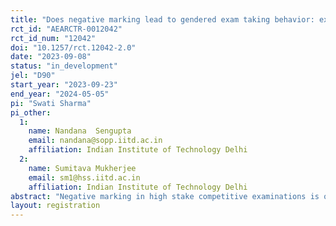 ```yaml
---
title: "Does negative marking lead to gendered exam taking behavior: experimental evidence from India"
rct_id: "AEARCTR-0012042"
rct_id_num: "12042"
doi: "10.1257/rct.12042-2.0"
date: "2023-09-08"
status: "in_development"
jel: "D90"
start_year: "2023-09-23"
end_year: "2024-05-05"
pi: "Swati Sharma"
pi_other:
  1:
    name: Nandana  Sengupta
    email: nandana@sopp.iitd.ac.in
    affiliation: Indian Institute of Technology Delhi
  2:
    name: Sumitava Mukherjee
    email: sm1@hss.iitd.ac.in
    affiliation: Indian Institute of Technology Delhi
abstract: "Negative marking in high stake competitive examinations is often used as a tool to identify true ability or academic rigor of young aspirants across the globe. Literature from global North/developed countries shows that MCQ-negative marking-based screening process places women at a disadvantageous position because they skip more questions/guess lesser questions either because of differences in the degree of risk or loss aversion or confidence, controlling for ability/subject knowledge. Evidence from global South/developing countries is almost absent, moreover providing mixed results. In our lab experiment set up, we randomize marking scheme with half of subjects falling into no penalty for wrong answers marking scheme (control group) and others in marking scheme having 50% penalty for wrong answers (treatment group). Our sample consists of students pursuing graduation from one of the Institutes of Eminence from India as these institutes have a long history of skewed gender ratio in application and take up of technical STEM courses. "
layout: registration
---
```


